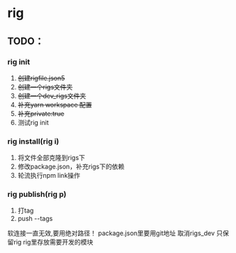 # rig
## TODO：
### rig init 
1. ~~创建rigfile.json5~~
2. ~~创建一个rigs文件夹~~
3. ~~创建一个dev_rigs文件夹~~
4. ~~补充yarn workspace 配置~~
5. ~~补充private:true~~
6. 测试rig init

### rig install(rig i)
1. 将文件全部克隆到rigs下
2. 修改package.json，补充rigs下的依赖
3. 轮流执行npm link操作

### rig publish(rig p)
1. 打tag
2. push --tags

软连接一直无效,要用绝对路径！
package.json里要用git地址
取消rigs_dev
只保留rig
rig里存放需要开发的模块




